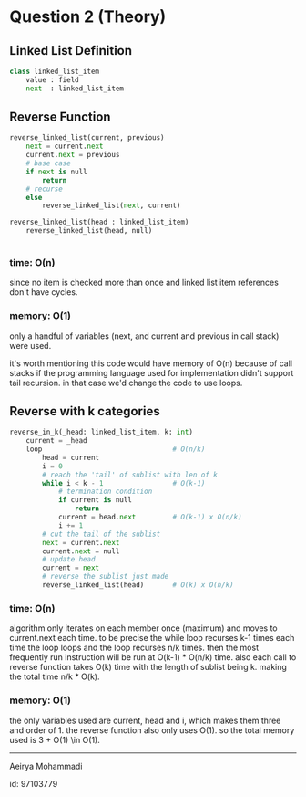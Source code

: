 # Question 2 (Theory)

## Linked List Definition
``` py
class linked_list_item
    value : field
    next  : linked_list_item
```

## Reverse Function
``` py
reverse_linked_list(current, previous)
    next = current.next
    current.next = previous
    # base case
    if next is null
        return
    # recurse
    else
        reverse_linked_list(next, current)

reverse_linked_list(head : linked_list_item)
    reverse_linked_list(head, null)
    
```
<!-- ### analysis: -->
### time: O(n)

since no item is checked more than once and linked list item references don't have cycles.

### memory: O(1)

only a handful of variables (next, and current and previous in call stack) were used.

it's worth mentioning this code would have memory of O(n) because of call stacks if the programming language used for implementation didn't support tail recursion. in that case we'd change the code to use loops.

## Reverse with k categories
```py
reverse_in_k(_head: linked_list_item, k: int)
    current = _head
    loop                                # O(n/k)
        head = current
        i = 0 
        # reach the 'tail' of sublist with len of k
        while i < k - 1                 # O(k-1)
            # termination condition
            if current is null
                return 
            current = head.next         # O(k-1) x O(n/k)
            i += 1  
        # cut the tail of the sublist
        next = current.next 
        current.next = null
        # update head
        current = next
        # reverse the sublist just made
        reverse_linked_list(head)       # O(k) x O(n/k)
```

### time: O(n)
algorithm only iterates on each member once (maximum) and moves to current.next each time. to be precise the while loop recurses k-1 times each time the loop loops and the loop recurses n/k times. then the most frequently run instruction will be run at O(k-1) * O(n/k) time.
also each call to reverse function takes O(k) time with the length of sublist being k. making the total time n/k * O(k).

### memory: O(1)
the only variables used are current, head and i, which makes them three and order of 1. the reverse function also only uses O(1). so the total memory used is 3 + O(1) \in O(1).

___
Aeirya Mohammadi 

id: 97103779